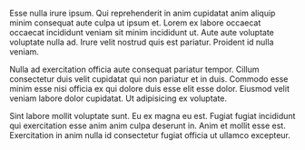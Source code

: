 Esse nulla irure ipsum. Qui reprehenderit in anim cupidatat anim aliquip minim consequat aute culpa ut ipsum et. Lorem ex labore occaecat occaecat incididunt veniam sit minim incididunt ut. Aute aute voluptate voluptate nulla ad. Irure velit nostrud quis est pariatur. Proident id nulla veniam.

Nulla ad exercitation officia aute consequat pariatur tempor. Cillum consectetur duis velit cupidatat qui non pariatur et in duis. Commodo esse minim esse nisi officia ex qui dolore duis esse elit esse dolor. Eiusmod velit veniam labore dolor cupidatat. Ut adipisicing ex voluptate.

Sint labore mollit voluptate sunt. Eu ex magna eu est. Fugiat fugiat incididunt qui exercitation esse anim anim culpa deserunt in. Anim et mollit esse est. Exercitation in anim nulla id consectetur fugiat officia ut ullamco excepteur.